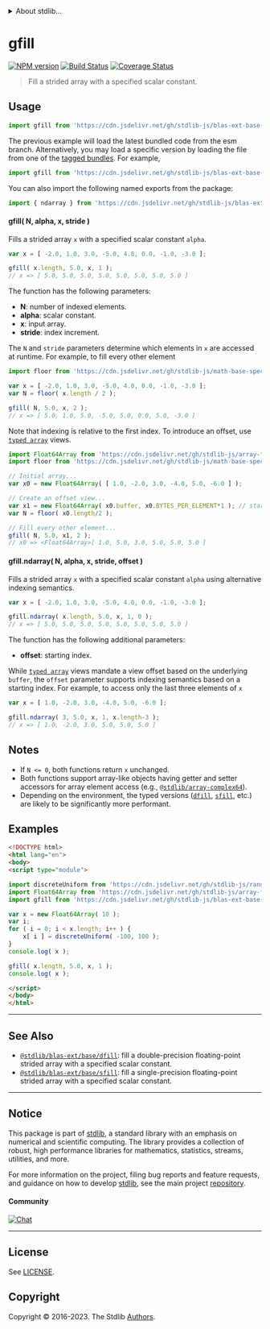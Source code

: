 <!--

@license Apache-2.0

Copyright (c) 2020 The Stdlib Authors.

Licensed under the Apache License, Version 2.0 (the "License");
you may not use this file except in compliance with the License.
You may obtain a copy of the License at

   http://www.apache.org/licenses/LICENSE-2.0

Unless required by applicable law or agreed to in writing, software
distributed under the License is distributed on an "AS IS" BASIS,
WITHOUT WARRANTIES OR CONDITIONS OF ANY KIND, either express or implied.
See the License for the specific language governing permissions and
limitations under the License.

-->


<details>
  <summary>
    About stdlib...
  </summary>
  <p>We believe in a future in which the web is a preferred environment for numerical computation. To help realize this future, we've built stdlib. stdlib is a standard library, with an emphasis on numerical and scientific computation, written in JavaScript (and C) for execution in browsers and in Node.js.</p>
  <p>The library is fully decomposable, being architected in such a way that you can swap out and mix and match APIs and functionality to cater to your exact preferences and use cases.</p>
  <p>When you use stdlib, you can be absolutely certain that you are using the most thorough, rigorous, well-written, studied, documented, tested, measured, and high-quality code out there.</p>
  <p>To join us in bringing numerical computing to the web, get started by checking us out on <a href="https://github.com/stdlib-js/stdlib">GitHub</a>, and please consider <a href="https://opencollective.com/stdlib">financially supporting stdlib</a>. We greatly appreciate your continued support!</p>
</details>

# gfill

[![NPM version][npm-image]][npm-url] [![Build Status][test-image]][test-url] [![Coverage Status][coverage-image]][coverage-url] <!-- [![dependencies][dependencies-image]][dependencies-url] -->

> Fill a strided array with a specified scalar constant.



<section class="usage">

## Usage

```javascript
import gfill from 'https://cdn.jsdelivr.net/gh/stdlib-js/blas-ext-base-gfill@esm/index.mjs';
```
The previous example will load the latest bundled code from the esm branch. Alternatively, you may load a specific version by loading the file from one of the [tagged bundles](https://github.com/stdlib-js/blas-ext-base-gfill/tags). For example,

```javascript
import gfill from 'https://cdn.jsdelivr.net/gh/stdlib-js/blas-ext-base-gfill@v0.1.0-esm/index.mjs';
```

You can also import the following named exports from the package:

```javascript
import { ndarray } from 'https://cdn.jsdelivr.net/gh/stdlib-js/blas-ext-base-gfill@esm/index.mjs';
```

#### gfill( N, alpha, x, stride )

Fills a strided array `x` with a specified scalar constant `alpha`.

```javascript
var x = [ -2.0, 1.0, 3.0, -5.0, 4.0, 0.0, -1.0, -3.0 ];

gfill( x.length, 5.0, x, 1 );
// x => [ 5.0, 5.0, 5.0, 5.0, 5.0, 5.0, 5.0, 5.0 ]
```

The function has the following parameters:

-   **N**: number of indexed elements.
-   **alpha**: scalar constant.
-   **x**: input array.
-   **stride**: index increment.

The `N` and `stride` parameters determine which elements in `x` are accessed at runtime. For example, to fill every other element

```javascript
import floor from 'https://cdn.jsdelivr.net/gh/stdlib-js/math-base-special-floor@esm/index.mjs';

var x = [ -2.0, 1.0, 3.0, -5.0, 4.0, 0.0, -1.0, -3.0 ];
var N = floor( x.length / 2 );

gfill( N, 5.0, x, 2 );
// x => [ 5.0, 1.0, 5.0, -5.0, 5.0, 0.0, 5.0, -3.0 ]
```

Note that indexing is relative to the first index. To introduce an offset, use [`typed array`][mdn-typed-array] views.

```javascript
import Float64Array from 'https://cdn.jsdelivr.net/gh/stdlib-js/array-float64@esm/index.mjs';
import floor from 'https://cdn.jsdelivr.net/gh/stdlib-js/math-base-special-floor@esm/index.mjs';

// Initial array...
var x0 = new Float64Array( [ 1.0, -2.0, 3.0, -4.0, 5.0, -6.0 ] );

// Create an offset view...
var x1 = new Float64Array( x0.buffer, x0.BYTES_PER_ELEMENT*1 ); // start at 2nd element
var N = floor( x0.length/2 );

// Fill every other element...
gfill( N, 5.0, x1, 2 );
// x0 => <Float64Array>[ 1.0, 5.0, 3.0, 5.0, 5.0, 5.0 ]
```

#### gfill.ndarray( N, alpha, x, stride, offset )

Fills a strided array `x` with a specified scalar constant `alpha` using alternative indexing semantics.

```javascript
var x = [ -2.0, 1.0, 3.0, -5.0, 4.0, 0.0, -1.0, -3.0 ];

gfill.ndarray( x.length, 5.0, x, 1, 0 );
// x => [ 5.0, 5.0, 5.0, 5.0, 5.0, 5.0, 5.0, 5.0 ]
```

The function has the following additional parameters:

-   **offset**: starting index.

While [`typed array`][mdn-typed-array] views mandate a view offset based on the underlying `buffer`, the `offset` parameter supports indexing semantics based on a starting index. For example, to access only the last three elements of `x`

```javascript
var x = [ 1.0, -2.0, 3.0, -4.0, 5.0, -6.0 ];

gfill.ndarray( 3, 5.0, x, 1, x.length-3 );
// x => [ 1.0, -2.0, 3.0, 5.0, 5.0, 5.0 ]
```

</section>

<!-- /.usage -->

<section class="notes">

## Notes

-   If `N <= 0`, both functions return `x` unchanged.
-   Both functions support array-like objects having getter and setter accessors for array element access (e.g., [`@stdlib/array-complex64`][@stdlib/array/complex64]).
-   Depending on the environment, the typed versions ([`dfill`][@stdlib/blas/ext/base/dfill], [`sfill`][@stdlib/blas/ext/base/sfill], etc.) are likely to be significantly more performant.

</section>

<!-- /.notes -->

<section class="examples">

## Examples

<!-- eslint no-undef: "error" -->

```html
<!DOCTYPE html>
<html lang="en">
<body>
<script type="module">

import discreteUniform from 'https://cdn.jsdelivr.net/gh/stdlib-js/random-base-discrete-uniform@esm/index.mjs';
import Float64Array from 'https://cdn.jsdelivr.net/gh/stdlib-js/array-float64@esm/index.mjs';
import gfill from 'https://cdn.jsdelivr.net/gh/stdlib-js/blas-ext-base-gfill@esm/index.mjs';

var x = new Float64Array( 10 );
var i;
for ( i = 0; i < x.length; i++ ) {
    x[ i ] = discreteUniform( -100, 100 );
}
console.log( x );

gfill( x.length, 5.0, x, 1 );
console.log( x );

</script>
</body>
</html>
```

</section>

<!-- /.examples -->

<!-- Section for related `stdlib` packages. Do not manually edit this section, as it is automatically populated. -->

<section class="related">

* * *

## See Also

-   <span class="package-name">[`@stdlib/blas-ext/base/dfill`][@stdlib/blas/ext/base/dfill]</span><span class="delimiter">: </span><span class="description">fill a double-precision floating-point strided array with a specified scalar constant.</span>
-   <span class="package-name">[`@stdlib/blas-ext/base/sfill`][@stdlib/blas/ext/base/sfill]</span><span class="delimiter">: </span><span class="description">fill a single-precision floating-point strided array with a specified scalar constant.</span>

</section>

<!-- /.related -->

<!-- Section for all links. Make sure to keep an empty line after the `section` element and another before the `/section` close. -->


<section class="main-repo" >

* * *

## Notice

This package is part of [stdlib][stdlib], a standard library with an emphasis on numerical and scientific computing. The library provides a collection of robust, high performance libraries for mathematics, statistics, streams, utilities, and more.

For more information on the project, filing bug reports and feature requests, and guidance on how to develop [stdlib][stdlib], see the main project [repository][stdlib].

#### Community

[![Chat][chat-image]][chat-url]

---

## License

See [LICENSE][stdlib-license].


## Copyright

Copyright &copy; 2016-2023. The Stdlib [Authors][stdlib-authors].

</section>

<!-- /.stdlib -->

<!-- Section for all links. Make sure to keep an empty line after the `section` element and another before the `/section` close. -->

<section class="links">

[npm-image]: http://img.shields.io/npm/v/@stdlib/blas-ext-base-gfill.svg
[npm-url]: https://npmjs.org/package/@stdlib/blas-ext-base-gfill

[test-image]: https://github.com/stdlib-js/blas-ext-base-gfill/actions/workflows/test.yml/badge.svg?branch=v0.1.0
[test-url]: https://github.com/stdlib-js/blas-ext-base-gfill/actions/workflows/test.yml?query=branch:v0.1.0

[coverage-image]: https://img.shields.io/codecov/c/github/stdlib-js/blas-ext-base-gfill/main.svg
[coverage-url]: https://codecov.io/github/stdlib-js/blas-ext-base-gfill?branch=main

<!--

[dependencies-image]: https://img.shields.io/david/stdlib-js/blas-ext-base-gfill.svg
[dependencies-url]: https://david-dm.org/stdlib-js/blas-ext-base-gfill/main

-->

[chat-image]: https://img.shields.io/gitter/room/stdlib-js/stdlib.svg
[chat-url]: https://app.gitter.im/#/room/#stdlib-js_stdlib:gitter.im

[stdlib]: https://github.com/stdlib-js/stdlib

[stdlib-authors]: https://github.com/stdlib-js/stdlib/graphs/contributors

[umd]: https://github.com/umdjs/umd
[es-module]: https://developer.mozilla.org/en-US/docs/Web/JavaScript/Guide/Modules

[deno-url]: https://github.com/stdlib-js/blas-ext-base-gfill/tree/deno
[umd-url]: https://github.com/stdlib-js/blas-ext-base-gfill/tree/umd
[esm-url]: https://github.com/stdlib-js/blas-ext-base-gfill/tree/esm
[branches-url]: https://github.com/stdlib-js/blas-ext-base-gfill/blob/main/branches.md

[stdlib-license]: https://raw.githubusercontent.com/stdlib-js/blas-ext-base-gfill/main/LICENSE

[mdn-typed-array]: https://developer.mozilla.org/en-US/docs/Web/JavaScript/Reference/Global_Objects/TypedArray

[@stdlib/array/complex64]: https://github.com/stdlib-js/array-complex64/tree/esm

[@stdlib/blas/ext/base/dfill]: https://github.com/stdlib-js/blas-ext-base-dfill/tree/esm

[@stdlib/blas/ext/base/sfill]: https://github.com/stdlib-js/blas-ext-base-sfill/tree/esm

</section>

<!-- /.links -->
